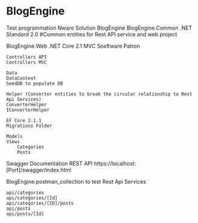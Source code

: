 # BlogEngine
Test programmation Nware
Solution BlogEngine
BlogEngine.Common 
	.NET Standard 2.0
	#Common entities for Rest API service and web project 

BlogEngine.Web
	.NET Core 2.1
	MVC Sosftware Patron

	Controllers API
	Controllers MVC

	Data
	DataContext
	SeedDB to populate DB

	Helper (Converter entities to break the circular relationship to Rest Api Services)
	ConverterHelper
	IConverterHelper

	EF Core 2.1.1
	Migrations Folder

	Models
	Views
		Categories
		Posts

Swagger Documentation REST API
https://localhost:[Port]/swagger/index.html

BlogEngine.postman_collection to test Rest Api Services

	api/categories
	api/categories/[Id]
	api/categories/[ID]/posts
	api/posts
	api/posts/[Id]
